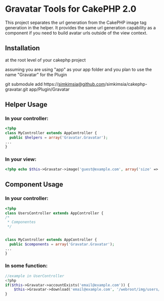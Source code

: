 Gravatar Tools for CakePHP 2.0
==========================================================================================

This project separates the url generation from the CakePHP image tag
generation in the helper.  It provides the same url generation capability
as a component if you need to build avatar urls outside of the view context.

Installation
------------------------------------------------------------------------------------------

at the root level of your cakephp project

assuming you are using "app" as your app folder and you plan to use the name "Gravatar" for the Plugin

git submodule add https://simkimsia@github.com/simkimsia/cakephp-gravatar.git app/Plugin/Gravatar


Helper Usage
------------------------------------------------------------------------------------------

### In your controller:
```php
<?php
class MyController extends AppController {
  public $helpers = array('Gravatar.Gravatar');
...
}
```
### In your view:

```php
<?php echo $this->Gravatar->image('guest@example.com', array('size' => 98), array('alt' => 'Gravatar')); ?>
```

Component Usage
------------------------------------------------------------------------------------------
### In your controller:
```php
<?php
class UsersController extends AppController {
/*
 * Componentes
 */


class MyController extends AppController {
  public $components = array('Gravatar.Gravatar');
...
}
```
### In some function:

```php
//example in UserController
<?php
if($this->Gravatar->accountExists('email@example.com')) {
	$this->Gravatar->download('email@example.com', '/webroot/img/users/avatar.jpg');
}
```
